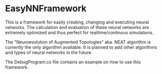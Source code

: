 # EasyNNFramework

This is a framework for easily creating, changing and executing neural networks.
The calculation and evaluation of these neural networks are extremely optimized and thus perfect for realtime/continous simulations.

The "Neuroevolution of Augmented Topologies" aka. NEAT algorithm is currently the only algorithm available.
It is planned to add other algorithms and types of neural networks in the future.

The DebugProgram.cs file contains an example on how to use this framework.
